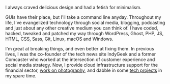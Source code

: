 I always craved delicious design and had a fetish for minimalism. 

GUIs have their place, but I'll take a command line anyday. Throughout my life, I've evangelized technology through social media, blogging, podcasting and just about any other creative medium you can think of. I have coded, hacked, tweaked and patched my way through WordPress, Ghost, PHP, JS, HTML, CSS, Sass, Git, Linux, macOS and Windows. 

I'm great at breaking things, and even better at fixing them. In previous lives, I was the co-founder of the tech news site IndyGeek and a former Comcaster who worked at the intersection of customer experience and social media strategy. Now, I provide cloud infrastructure support for the financial sector, [work on photography](https://mulberryphotowerx.com), and dabble in some [tech projects](https://github.com/JaxonAshton?tab=repositories) in my spare time.
